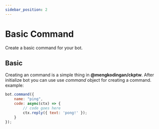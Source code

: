 ```yaml
---
sidebar_position: 2
---
```


# Basic Command

Create a basic command for your bot.

## Basic

Creating an command is a simple thing in **@mengkodingan/ckptw**. After initialize bot you can use use *command* object for creating a command. example:

```js showLineNumbers
bot.command({
    name: "ping",
    code: async(ctx) => {
        // code goes here
        ctx.reply({ text: 'pong!' });
    }
});
```
